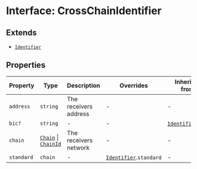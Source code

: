 # Interface: CrossChainIdentifier

## Extends

- [`Identifier`](/docs/packages/sdk/interfaces/Identifier.md)

## Properties

| Property | Type | Description | Overrides | Inherited from | Defined in |
| ------ | ------ | ------ | ------ | ------ | ------ |
| `address` | `string` | The receivers address | - | - | [types.ts:342](https://github.com/monerium/js-monorepo/blob/main/packages/sdk/src/types.ts#L342) |
| `bic?` | `string` | - | - | [`Identifier`](/docs/packages/sdk/interfaces/Identifier.md).`bic` | [types.ts:202](https://github.com/monerium/js-monorepo/blob/main/packages/sdk/src/types.ts#L202) |
| `chain` | [`Chain`](/docs/packages/sdk/type-aliases/Chain.md) \| [`ChainId`](/docs/packages/sdk/type-aliases/ChainId.md) | The receivers network | - | - | [types.ts:344](https://github.com/monerium/js-monorepo/blob/main/packages/sdk/src/types.ts#L344) |
| `standard` | `chain` | - | [`Identifier`](/docs/packages/sdk/interfaces/Identifier.md).`standard` | - | [types.ts:340](https://github.com/monerium/js-monorepo/blob/main/packages/sdk/src/types.ts#L340) |
